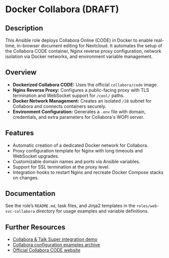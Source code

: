 # Docker Collabora (DRAFT)

## Description

This Ansible role deploys Collabora Online (CODE) in Docker to enable real-time, in-browser document editing for Nextcloud. It automates the setup of the Collabora CODE container, Nginx reverse proxy configuration, network isolation via Docker networks, and environment variable management.

## Overview

* **Dockerized Collabora CODE:** Uses the official `collabora/code` image.
* **Nginx Reverse Proxy:** Configures a public-facing proxy with TLS termination and WebSocket support for `/cool/` paths.
* **Docker Network Management:** Creates an isolated `/28` subnet for Collabora and connects containers securely.
* **Environment Configuration:** Generates a `.env` file with domain, credentials, and extra parameters for Collabora's WOPI server.

## Features

* Automatic creation of a dedicated Docker network for Collabora.
* Proxy configuration template for Nginx with long timeouts and WebSocket upgrades.
* Customizable domain names and ports via Ansible variables.
* Support for SSL termination at the proxy level.
* Integration hooks to restart Nginx and recreate Docker Compose stacks on changes.

## Documentation

See the role’s `README.md`, task files, and Jinja2 templates in the `roles/web-svc-collabora` directory for usage examples and variable definitions.

## Further Resources

* [Collabora & Talk Super integration demo](https://www.youtube.com/watch?v=7cRmvTyt1ik)
* [Collabora configuration examples archive](https://cloud.thesysadminhub.com/s/FNKyP43y35HGDTJ?dir=/&openfile=true)
* [Official Collabora CODE website](https://www.collaboraoffice.com/code/)
